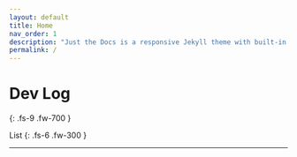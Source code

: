 ```yaml
---
layout: default
title: Home
nav_order: 1
description: "Just the Docs is a responsive Jekyll theme with built-in search that is easily customizable and hosted on GitHub Pages."
permalink: /
---
```


# Dev Log
{: .fs-9 .fw-700 }

List
{: .fs-6 .fw-300 }

---
